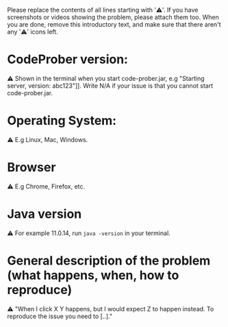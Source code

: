 Please replace the contents of all lines starting with '⚠️'.
If you have screenshots or videos showing the problem, please attach them too.
When you are done, remove this introductory text, and make sure that there aren't any '⚠️' icons left.

# CodeProber version:
⚠️ Shown in the terminal when you start code-prober.jar, e.g "Starting server, version: abc123"]]. Write N/A if your issue is that you cannot start code-prober.jar.

# Operating System:
⚠️ E.g Linux, Mac, Windows.

# Browser
⚠️ E.g Chrome, Firefox, etc.

# Java version
⚠️ For example 11.0.14, run `java -version` in your terminal.

# General description of the problem (what happens, when, how to reproduce)
⚠️ "When I click X Y happens, but I would expect Z to happen instead. To reproduce the issue you need to [..]."
